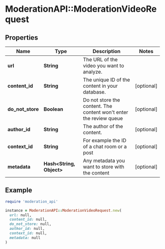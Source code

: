 # ModerationAPI::ModerationVideoRequest

## Properties

| Name | Type | Description | Notes |
| ---- | ---- | ----------- | ----- |
| **url** | **String** | The URL of the video you want to analyze. |  |
| **content_id** | **String** | The unique ID of the content in your database. | [optional] |
| **do_not_store** | **Boolean** | Do not store the content. The content won&#39;t enter the review queue | [optional] |
| **author_id** | **String** | The author of the content. | [optional] |
| **context_id** | **String** | For example the ID of a chat room or a post | [optional] |
| **metadata** | **Hash&lt;String, Object&gt;** | Any metadata you want to store with the content | [optional] |

## Example

```ruby
require 'moderation_api'

instance = ModerationAPI::ModerationVideoRequest.new(
  url: null,
  content_id: null,
  do_not_store: null,
  author_id: null,
  context_id: null,
  metadata: null
)
```

